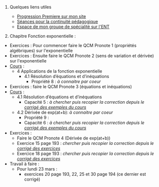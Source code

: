 1. Quelques liens utiles 
    * [Progression Premiere sur mon site](http://www.frederic-junier.org/Premiere2020/Progression/Premiere_2020.html)
    * [Séances pour la continuité pédagogique](https://frederic-junier.github.io/Premiere/)
    * [Espace de mon groupe de spécialité sur l'ENT]()



2. Chapitre Fonction exponentielle :
   
  * Exercices : Pour commencer faire le QCM Pronote 1 (propriétés algébriques) sur l'exponentielle 
  * Exercices : Ensuite faire le QCM Pronote 2 (sens de variation et dérivée) sur l'exponentielle 
  * [Cours](https://frederic-junier.org/Premiere2020/Cours/PremiereCoursExponentielle-Prof-2019V1-Web.pdf)  :
    * 4 Applications de la fonction exponentielle
      * 4.1 Résolution d’équations et d’inéquations
        * Propriété 8 : _à connaitre par coeur_
  * Exercices : faire le QCM Pronote 3 (équations et inéquations)
  * [Cours](https://frederic-junier.org/Premiere2020/Cours/PremiereCoursExponentielle-Prof-2019V1-Web.pdf)  :
    * 4.1 Résolution d’équations et d’inéquations
      * Capacité 5 : _à chercher puis recopier la correction depuis le [corrigé des exemples du cours](../Exponentielle/Cours/Corrige-Cours-Exponentielle-2019.pdf)_
    * 4.2 Dérivée de exp(at+b): _à connaitre par coeur_
      * Propriété 9 : 
      * Capacité 6 : _à chercher puis recopier la correction depuis le [corrigé des exemples du cours](../Exponentielle/Cours/Corrige-Cours-Exponentielle-2019.pdf)_
  * Exercices : 
    * Faire le  QCM Pronote 4 (Dérivée de exp(at+b))
    * Exercice 15 page 193 : _chercher  puis recopier la correction depuis le [corrigé des exercices](../Exponentielle/Exos/Corrige-Exos-Barbazo-2019.pdf)_
    * Exercice 18 page 193 : _chercher  puis recopier la correction depuis le [corrigé des exercices](../Exponentielle/Exos/Corrige-Exos-Barbazo-2019.pdf)_ 
  * Travail à faire :
    * Pour lundi 23 mars : 
      * exercices 20 page 193, 22, 25 et 30 page 194 (ce dernier est corrigé)